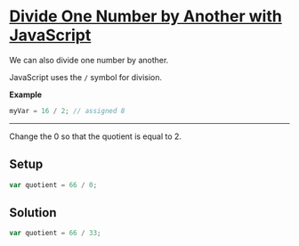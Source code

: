 # [Divide One Number by Another with JavaScript](https://learn.freecodecamp.org/javascript-algorithms-and-data-structures/basic-javascript/divide-one-number-by-another-with-javascript/)

We can also divide one number by another.

JavaScript uses the `/` symbol for division.

**Example**

```js
myVar = 16 / 2; // assigned 8
```

---

Change the 0 so that the quotient is equal to 2.

## Setup

```js
var quotient = 66 / 0;
```

## Solution

```js
var quotient = 66 / 33;
```